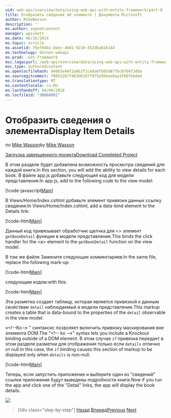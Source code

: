 ```yaml
---
uid: web-api/overview/data/using-web-api-with-entity-framework/part-8
title: Отобразить сведения об элементе | Документы Microsoft
author: MikeWasson
description: ''
ms.author: aspnetcontent
manager: wpickett
ms.date: 06/16/2014
ms.topic: article
ms.assetid: 75ef94b1-bbec-4681-9210-452dba816144
ms.technology: dotnet-webapi
ms.prod: .net-framework
msc.legacyurl: /web-api/overview/data/using-web-api-with-entity-framework/part-8
msc.type: authoredcontent
ms.openlocfilehash: 94863e94f2a8b3f1ce8a8fb85d877bc0768f3d8a
ms.sourcegitcommit: f8852267f463b62d7f975e56bea9aa3f68fbbdeb
ms.translationtype: MT
ms.contentlocale: ru-RU
ms.lasthandoff: 04/06/2018
ms.locfileid: "30868091"
---
```

<a name="display-item-details"></a><span data-ttu-id="726af-102">Отобразить сведения о элемента</span><span class="sxs-lookup"><span data-stu-id="726af-102">Display Item Details</span></span>
====================
<span data-ttu-id="726af-103">по [Mike Wasson](https://github.com/MikeWasson)</span><span class="sxs-lookup"><span data-stu-id="726af-103">by [Mike Wasson](https://github.com/MikeWasson)</span></span>

[<span data-ttu-id="726af-104">Загрузка завершенного проекта</span><span class="sxs-lookup"><span data-stu-id="726af-104">Download Completed Project</span></span>](https://github.com/MikeWasson/BookService)

<span data-ttu-id="726af-105">В этом разделе будет добавлена возможность просмотра сведений для каждой книги.</span><span class="sxs-lookup"><span data-stu-id="726af-105">In this section, you will add the ability to view details for each book.</span></span> <span data-ttu-id="726af-106">В файле app.js добавьте следующий код для модели представления:</span><span class="sxs-lookup"><span data-stu-id="726af-106">In app.js, add to the following code to the view model:</span></span>

[!code-javascript[Main](part-8/samples/sample1.js)]

<span data-ttu-id="726af-107">В Views/Home/Index.cshtml добавьте элемент привязки данных ссылку сведения:</span><span class="sxs-lookup"><span data-stu-id="726af-107">In Views/Home/Index.cshtml, add a data-bind element to the Details link:</span></span>

[!code-html[Main](part-8/samples/sample2.html?highlight=5)]

<span data-ttu-id="726af-108">Данный код привязывает обработчик щелчка для &lt;&gt; элемент `getBookDetail` функции в модели представления.</span><span class="sxs-lookup"><span data-stu-id="726af-108">This binds the click handler for the &lt;a&gt; element to the `getBookDetail` function on the view model.</span></span>

<span data-ttu-id="726af-109">В том же файле Замените следующие комментариев:</span><span class="sxs-lookup"><span data-stu-id="726af-109">In the same file, replace the following mark-up:</span></span>

[!code-html[Main](part-8/samples/sample3.html)]

<span data-ttu-id="726af-110">следующим кодом:</span><span class="sxs-lookup"><span data-stu-id="726af-110">with this:</span></span>

[!code-html[Main](part-8/samples/sample4.html)]

<span data-ttu-id="726af-111">Эта разметка создает таблицу, которая является привязкой к данным свойствам `detail` наблюдаемый в модели представления.</span><span class="sxs-lookup"><span data-stu-id="726af-111">This markup creates a table that is data-bound to the properties of the `detail` observable in the view model.</span></span>

<span data-ttu-id="726af-112">«&lt;!--Ko--&gt; &quot; синтаксис позволяет включить привязку маскирования вне элемента DOM.</span><span class="sxs-lookup"><span data-stu-id="726af-112">The "&lt;!-- ko --&gt;&quot; syntax lets you include a Knockout binding outside of a DOM element.</span></span> <span data-ttu-id="726af-113">В этом случае `if` привязка передает в этом разделе разметки для отображения только если `details` отлично от null.</span><span class="sxs-lookup"><span data-stu-id="726af-113">In this case, the `if` binding causes this section of markup to be displayed only when `details` is non-null.</span></span>

[!code-html[Main](part-8/samples/sample5.html)]

<span data-ttu-id="726af-114">Теперь, если запустить приложение и выберите один из &quot;сведений&quot; ссылки приложения будут выведены подробности книги.</span><span class="sxs-lookup"><span data-stu-id="726af-114">Now if you run the app and click one of the &quot;Detail&quot; links, the app will display the book details.</span></span>

[![](part-8/_static/image2.png)](part-8/_static/image1.png)

> [!div class="step-by-step"]
> <span data-ttu-id="726af-115">[Назад](part-7.md)
> [Вперед](part-9.md)</span><span class="sxs-lookup"><span data-stu-id="726af-115">[Previous](part-7.md)
[Next](part-9.md)</span></span>
